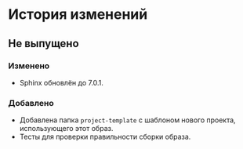# История изменений

## Не выпущено

### Изменено

- Sphinx обновлён до 7.0.1.

### Добавлено

- Добавлена папка `project-template` с шаблоном нового проекта, использующего этот образ.
- Тесты для проверки правильности сборки образа.
